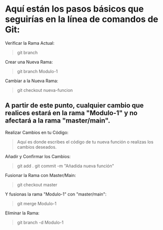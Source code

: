 # Aquí están los pasos básicos que seguirías en la línea de comandos de Git:

Verificar la Rama Actual:
> git branch


Crear una Nueva Rama:
> git branch Modulo-1

Cambiar a la Nueva Rama:
> git checkout nueva-funcion

## A partir de este punto, cualquier cambio que realices estará en la rama "Modulo-1" y no afectará a la rama "master/main".

Realizar Cambios en tu Código:
> Aquí es donde escribes el código de tu nueva función o realizas los cambios deseados.

Añadir y Confirmar los Cambios:
> git add .
> git commit -m "Añadida nueva función"

Fusionar la Rama con Master/Main:
> git checkout master

Y fusionas la rama "Modulo-1" con "master/main":
> git merge Modulo-1

Eliminar la Rama:
> git branch -d Modulo-1
